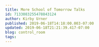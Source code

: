 ```yaml
---
title: More School of Tomorrow Talks
id: 7133083255478843124
author: Kirby Urner
published: 2019-06-18T14:18:00.003-07:00
updated: 2019-06-18T21:21:39.417-07:00
blog: control_room
tags: 
---
```


